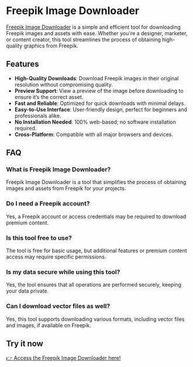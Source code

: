 # Freepik Image Downloader

[Freepik Image Downloader](https://onlinejsonformatter.com/freepik-image-downloader) is a simple and efficient tool for downloading Freepik images and assets with ease. Whether you're a designer, marketer, or content creator, this tool streamlines the process of obtaining high-quality graphics from Freepik.

## Features

- **High-Quality Downloads**: Download Freepik images in their original resolution without compromising quality.
- **Preview Support**: View a preview of the image before downloading to ensure it’s the correct asset.
- **Fast and Reliable**: Optimized for quick downloads with minimal delays.
- **Easy-to-Use Interface**: User-friendly design, perfect for beginners and professionals alike.
- **No Installation Needed**: 100% web-based; no software installation required.
- **Cross-Platform**: Compatible with all major browsers and devices.

## FAQ

### What is Freepik Image Downloader?
Freepik Image Downloader is a tool that simplifies the process of obtaining images and assets from Freepik for your projects.

### Do I need a Freepik account?
Yes, a Freepik account or access credentials may be required to download premium content.

### Is this tool free to use?
The tool is free for basic usage, but additional features or premium content access may require specific permissions.

### Is my data secure while using this tool?
Yes, the tool ensures that all operations are performed securely, keeping your data private.

### Can I download vector files as well?
Yes, this tool supports downloading various formats, including vector files and images, if available on Freepik.

## Try it now
[👉 Access the Freepik Image Downloader here!](https://onlinejsonformatter.com/freepik-image-downloader)
